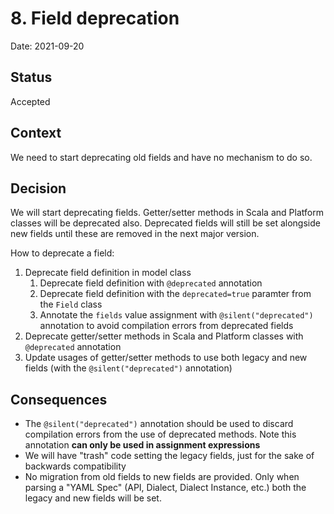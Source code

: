 # 8. Field deprecation

Date: 2021-09-20

## Status

Accepted

## Context

We need to start deprecating old fields and have no mechanism to do so.

## Decision

We will start deprecating fields. Getter/setter methods in Scala and Platform classes will be deprecated also. Deprecated fields will still be set alongside new fields until these are removed in the next major version. 

How to deprecate a field:
1. Deprecate field definition in model class
   1. Deprecate field definition with `@deprecated` annotation
   2. Deprecate field definition with the `deprecated=true` paramter from the `Field` class
   3. Annotate the `fields` value assignment with `@silent("deprecated")` annotation to avoid compilation errors from deprecated fields
2. Deprecate getter/setter methods in Scala and Platform classes with `@deprecated` annotation
3. Update usages of getter/setter methods to use both legacy and new fields (with the `@silent("deprecated")` annotation)

## Consequences

* The `@silent("deprecated")` annotation should be used to discard compilation errors from the use of deprecated methods. Note this annotation **can only be used in assignment expressions**
* We will have "trash" code setting the legacy fields, just for the sake of backwards compatibility
* No migration from old fields to new fields are provided. Only when parsing a "YAML Spec" (API, Dialect, Dialect Instance, etc.) both the legacy and new fields will be set.
